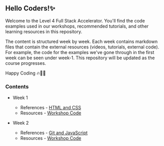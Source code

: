 ## Hello Coders!✨

Welcome to the Level 4 Full Stack Accelerator. You'll find the code examples used in our workshops, recommended tutorials, and other learning resources in this repository.

The content is structured week by week. Each week contains markdown files that contain the external resources (videos, tutorials, external code). For example, the code for the examples we've gone through in the first week can be seen under week-1. This repository will be updated as the course progresses.

Happy Coding 🔥🧑‍💻

### Contents

- Week 1
  - References - [HTML and CSS](week-01/README.md)
  - Resources - [Workshop Code](week-01)
- Week 2
  - References - [Git and JavaScript](week-02/README.md)
  - Resources - [Workshop Code](week-02)
    <!--
- Week 3
  - References - [More on JavaScript](week-03/README.md)
  - Resources - [Workshop Code](week-03)
- Week 4
  - References - [More on JavaScript part 2](week-04/README.md)
  - Resources - [Workshop Code](week-04)
- Week 5
  - References - [React](week-05/README.md)
  - Resources - [Workshop Code](week-05)
- Week 6
  - References - [More React](week-06/README.md)
  - Resources - [Workshop Code](week-06)
- Week 7
  - References - [More React and Material UI](week-07/README.md)
  - Resources - [Workshop Code](week-07)
- Week 8
  - References - [Node.js](week-08/README.md)
  - Resources - [Workshop Code](week-08)
- Week 9
  - References - [More NodeJS](week-09/README.md)
  - Resources - [Workshop Code](week-09)
- Week 10
  - References - [Databases and MySQL](week-10/README.md)
  - Resources - [Workshop Code](week-10)
- Week 11

  - References - [Cryptography and CI/CD](week-11/README.md)
  - Resources - [Workshop Code](week-11)

- Week 12
  - References - [](week-12/README.md)
  - Resources - [Workshop Code](week-12) -->
